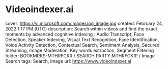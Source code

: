 # Videoindexer.ai

cover: https://vi.microsoft.com/images/og_image.jpg
created: February 24, 2022 1:17 PM (UTC)
description: Search within videos and find the exact moments by advanced cognitive indexing : Audio Transcript, Face Detection, Speaker Indexing, Visual Text Recognition, Face Identification, Voice Activity Detection, Contextual Search, Sentiment Analysis, Secured Streaming, Image Moderation, Key words extraction, Segment Filtering
folder: BOOKMRKS-MTHRFCKR / SEARCH PARTY MTHRFCKR! / Image Search
tags: Search, image
url: https://www.videoindexer.ai